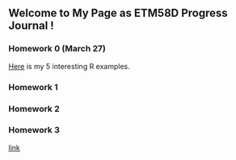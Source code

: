 ## Welcome to My Page as ETM58D Progress Journal !

### Homework 0 (March 27)

[Here](https://rpubs.com/senatorlakk/882841) is my 5 interesting R examples.

### Homework 1

### Homework 2

### Homework 3

[link](https://moodle.boun.edu.tr/login/)
